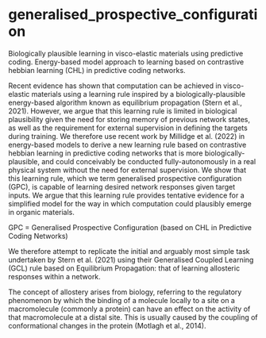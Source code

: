 # generalised_prospective_configuration
Biologically plausible learning in visco-elastic materials using predictive coding. Energy-based model approach to learning based on contrastive hebbian learning (CHL) in predictive coding networks.

Recent evidence has shown that computation can be achieved in visco-elastic materials using a learning rule inspired by a biologically-plausible energy-based algorithm known as
equilibrium propagation (Stern et al., 2021). However, we argue that this learning rule is limited in biological plausibility given the need for storing memory of previous network states, as well as the
requirement for external supervision in defining the targets during training. We therefore use recent work by Millidge et al. (2022) in energy-based models to derive a new learning rule based on contrastive
hebbian learning in predictive coding networks that is more biologically-plausible, and could conceivably be conducted fully-autonomously in a real physical system without the need for external supervision. We
show that this learning rule, which we term generalised prospective configuration (GPC), is capable of learning desired network responses given target inputs. We argue that this learning rule provides tentative
evidence for a simplified model for the way in which computation could plausibly emerge in organic materials.

GPC = Generalised Prospective Configuration (based on CHL in Predictive Coding Networks)

We therefore attempt to replicate the initial and arguably most simple task undertaken by Stern et al.
(2021) using their Generalised Coupled Learning (GCL) rule based on Equilibrium Propagation:
that of learning allosteric responses within a network. 

The concept of allostery arises from biology, referring to the regulatory phenomenon by which the binding of a molecule locally to a site on a
macromolecule (commonly a protein) can have an effect on the activity of that macromolecule at a distal site. This is usually caused by the coupling of conformational changes in the protein (Motlagh et al., 2014).

